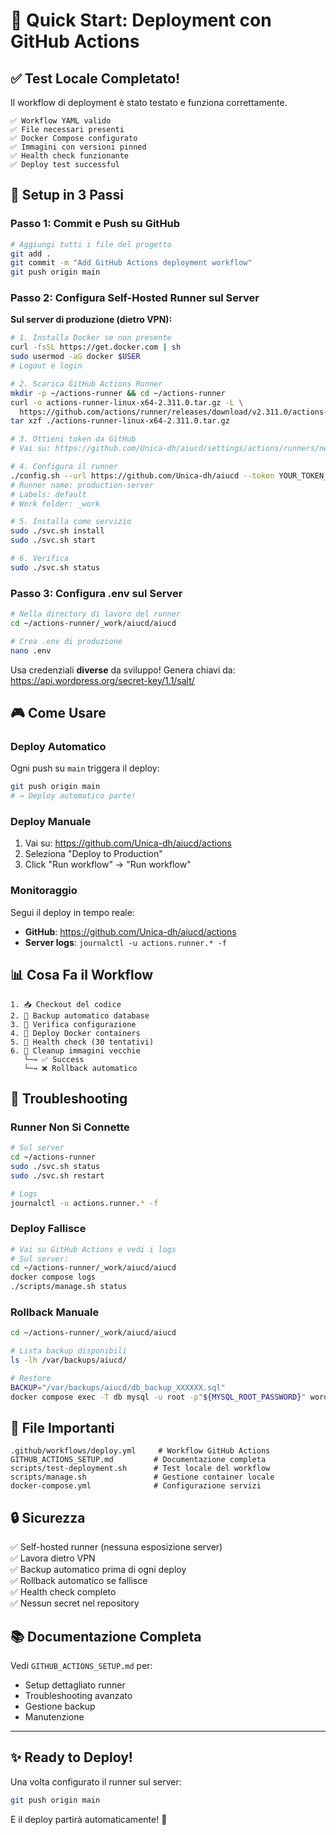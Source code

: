 # 🎯 Quick Start: Deployment con GitHub Actions

## ✅ Test Locale Completato!

Il workflow di deployment è stato testato e funziona correttamente.

```
✅ Workflow YAML valido
✅ File necessari presenti
✅ Docker Compose configurato
✅ Immagini con versioni pinned
✅ Health check funzionante
✅ Deploy test successful
```

## 🚀 Setup in 3 Passi

### Passo 1: Commit e Push su GitHub

```bash
# Aggiungi tutti i file del progetto
git add .
git commit -m "Add GitHub Actions deployment workflow"
git push origin main
```

### Passo 2: Configura Self-Hosted Runner sul Server

**Sul server di produzione (dietro VPN):**

```bash
# 1. Installa Docker se non presente
curl -fsSL https://get.docker.com | sh
sudo usermod -aG docker $USER
# Logout e login

# 2. Scarica GitHub Actions Runner
mkdir -p ~/actions-runner && cd ~/actions-runner
curl -o actions-runner-linux-x64-2.311.0.tar.gz -L \
  https://github.com/actions/runner/releases/download/v2.311.0/actions-runner-linux-x64-2.311.0.tar.gz
tar xzf ./actions-runner-linux-x64-2.311.0.tar.gz

# 3. Ottieni token da GitHub
# Vai su: https://github.com/Unica-dh/aiucd/settings/actions/runners/new

# 4. Configura il runner
./config.sh --url https://github.com/Unica-dh/aiucd --token YOUR_TOKEN_HERE
# Runner name: production-server
# Labels: default
# Work folder: _work

# 5. Installa come servizio
sudo ./svc.sh install
sudo ./svc.sh start

# 6. Verifica
sudo ./svc.sh status
```

### Passo 3: Configura .env sul Server

```bash
# Nella directory di lavoro del runner
cd ~/actions-runner/_work/aiucd/aiucd

# Crea .env di produzione
nano .env
```

Usa credenziali **diverse** da sviluppo! Genera chiavi da: https://api.wordpress.org/secret-key/1.1/salt/

## 🎮 Come Usare

### Deploy Automatico

Ogni push su `main` triggera il deploy:

```bash
git push origin main
# → Deploy automatico parte!
```

### Deploy Manuale

1. Vai su: https://github.com/Unica-dh/aiucd/actions
2. Seleziona "Deploy to Production"
3. Click "Run workflow" → "Run workflow"

### Monitoraggio

Segui il deploy in tempo reale:
- **GitHub**: https://github.com/Unica-dh/aiucd/actions
- **Server logs**: `journalctl -u actions.runner.* -f`

## 📊 Cosa Fa il Workflow

```
1. 📥 Checkout del codice
2. 💾 Backup automatico database
3. 🔧 Verifica configurazione
4. 🐳 Deploy Docker containers
5. 🏥 Health check (30 tentativi)
6. 🧹 Cleanup immagini vecchie
   └─→ ✅ Success
   └─→ ❌ Rollback automatico
```

## 🔧 Troubleshooting

### Runner Non Si Connette

```bash
# Sul server
cd ~/actions-runner
sudo ./svc.sh status
sudo ./svc.sh restart

# Logs
journalctl -u actions.runner.* -f
```

### Deploy Fallisce

```bash
# Vai su GitHub Actions e vedi i logs
# Sul server:
cd ~/actions-runner/_work/aiucd/aiucd
docker compose logs
./scripts/manage.sh status
```

### Rollback Manuale

```bash
cd ~/actions-runner/_work/aiucd/aiucd

# Lista backup disponibili
ls -lh /var/backups/aiucd/

# Restore
BACKUP="/var/backups/aiucd/db_backup_XXXXXX.sql"
docker compose exec -T db mysql -u root -p"${MYSQL_ROOT_PASSWORD}" wordpress < "$BACKUP"
```

## 📝 File Importanti

```
.github/workflows/deploy.yml     # Workflow GitHub Actions
GITHUB_ACTIONS_SETUP.md         # Documentazione completa
scripts/test-deployment.sh      # Test locale del workflow
scripts/manage.sh               # Gestione container locale
docker-compose.yml              # Configurazione servizi
```

## 🔒 Sicurezza

✅ Self-hosted runner (nessuna esposizione server)  
✅ Lavora dietro VPN  
✅ Backup automatico prima di ogni deploy  
✅ Rollback automatico se fallisce  
✅ Health check completo  
✅ Nessun secret nel repository  

## 📚 Documentazione Completa

Vedi `GITHUB_ACTIONS_SETUP.md` per:
- Setup dettagliato runner
- Troubleshooting avanzato
- Gestione backup
- Manutenzione

---

## ✨ Ready to Deploy!

Una volta configurato il runner sul server:

```bash
git push origin main
```

E il deploy partirà automaticamente! 🚀